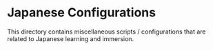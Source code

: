 # Japanese Configurations

This directory contains miscellaneous scripts / configurations that are
related to Japanese learning and immersion.
